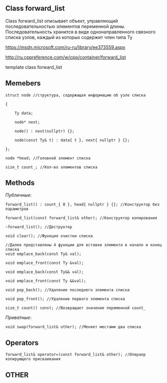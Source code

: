 ## Class forward_list

Class forward_list описывает объект, управляющий последовательностью элементов переменной длины. Последовательность хранится в виде однонаправленного связного списка узлов, каждый из которых содержит член типа Ty

https://msdn.microsoft.com/ru-ru/library/ee373559.aspx

http://ru.cppreference.com/w/cpp/container/forward_list

template <class Ty>
class forward_list

## Memebers
	struct node //структура, содержащая информацию об узле списка

	{
  
		Ty data;
    
		node* next;
    
		node() : next(nullptr) {};
    
		node(const Ty& t) : data{ t }, next{ nullptr } {};
    
	};
  
	node *head; //Головной элемент списка
  
 	size_t count_; //Кол-во элементов списка

## Methods
*Публичные:*

	forward_list() : count_{ 0 }, head{ nullptr } {}; //Конструктор без параметров
	
	forward_list(const forward_list& other); //Конструктор копирования
	
	~forward_list(); //Деструктор
	
	void clear(); //Функция очистки списка
	
	//Далее представлены 4 функции для вставки элемента в начало и конец списка
	void emplace_back(const Ty& val);
	
	void emplace_front(const Ty &val);
	
	void emplace_back(const Ty&& val);
	
	void emplace_front(const Ty &&val); 
	
	void pop_back(); //Удаление последнего элемента списка
	
	void pop_front(); //Удаление первого элемента списка
	
	size_t count() const; //Возвращает значение переменной count_
*Приватные:*

	void swap(forward_list& other); //Меняет местами два списка

## Operators
	forward_list& operator=(const forward_list& other); //Операор копирующего присваивания

## OTHER

